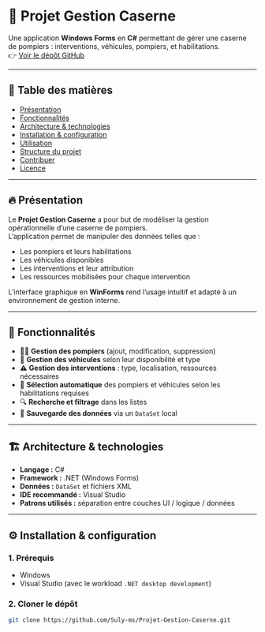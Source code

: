 # 🚒 Projet Gestion Caserne

Une application **Windows Forms** en **C#** permettant de gérer une caserne de pompiers : interventions, véhicules, pompiers, et habilitations.  
👉 [Voir le dépôt GitHub](https://github.com/Suly-ms/Projet-Gestion-Caserne/tree/main)

---

## 🧩 Table des matières
- [Présentation](#-présentation)
- [Fonctionnalités](#-fonctionnalités)
- [Architecture & technologies](#-architecture--technologies)
- [Installation & configuration](#-installation--configuration)
- [Utilisation](#-utilisation)
- [Structure du projet](#-structure-du-projet)
- [Contribuer](#-contribuer)
- [Licence](#-licence)

---

## 🔥 Présentation

Le **Projet Gestion Caserne** a pour but de modéliser la gestion opérationnelle d’une caserne de pompiers.  
L’application permet de manipuler des données telles que :
- Les pompiers et leurs habilitations  
- Les véhicules disponibles  
- Les interventions et leur attribution  
- Les ressources mobilisées pour chaque intervention  

L’interface graphique en **WinForms** rend l’usage intuitif et adapté à un environnement de gestion interne.

---

## 🧠 Fonctionnalités

- 👨‍🚒 **Gestion des pompiers** (ajout, modification, suppression)
- 🚒 **Gestion des véhicules** selon leur disponibilité et type
- ⚠️ **Gestion des interventions** : type, localisation, ressources nécessaires
- 🧾 **Sélection automatique** des pompiers et véhicules selon les habilitations requises
- 🔍 **Recherche et filtrage** dans les listes
- 💾 **Sauvegarde des données** via un `DataSet` local

---

## 🏗️ Architecture & technologies

- **Langage :** C#  
- **Framework :** .NET (Windows Forms)  
- **Données :** `DataSet` et fichiers XML  
- **IDE recommandé :** Visual Studio  
- **Patrons utilisés :** séparation entre couches UI / logique / données  

---

## ⚙️ Installation & configuration

### 1. Prérequis
- Windows  
- Visual Studio (avec le workload `.NET desktop development`)  

### 2. Cloner le dépôt
```bash
git clone https://github.com/Suly-ms/Projet-Gestion-Caserne.git
